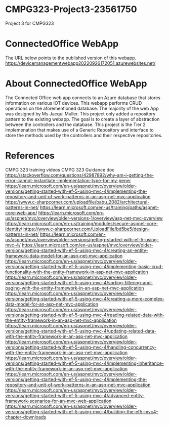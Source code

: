 # CMPG323-Project3-23561750
Project 3 for CMPG323

# ConnectedOffice WebApp
The URL below points to the published version of this webapp.
https://devicemanagementwebapp20220926172051.azurewebsites.net/

# About ConnectedOffice WebApp
The Connected Office web app connects to an Azure database that stores information on various IOT devices. This webapp performs CRUD operations on the aforementioned database.
The majority of the web App was designed by Ms Jacqui Muller.
This project only added a repository pattern to the existing webapp. The goal is to create a layer of abstraction between the controllers and the database. 
This project is the Tier 2 implemenation that makes use of a Generic Repository and interface to store the methods used by the controllers and their respective repositories. 


# References
CMPG 323 training videos
CMPG 323 Guidance doc
https://stackoverflow.com/questions/42987892/why-am-i-getting-the-error-cannot-instantiate-implementation-type-for-my-gener
https://learn.microsoft.com/en-us/aspnet/mvc/overview/older-versions/getting-started-with-ef-5-using-mvc-4/implementing-the-repository-and-unit-of-work-patterns-in-an-asp-net-mvc-application
https://www.c-sharpcorner.com/uploadfile/babu_2082/architectural-patterns-in-net/
https://learn.microsoft.com/en-us/training/paths/aspnet-core-web-app/
https://learn.microsoft.com/en-us/aspnet/mvc/overview/older-versions-1/overview/asp-net-mvc-overview
https://learn.microsoft.com/en-us/training/modules/secure-aspnet-core-identity/
https://www.c-sharpcorner.com/UploadFile/bd5be5/design-patterns-in-net/
https://learn.microsoft.com/en-us/aspnet/mvc/overview/older-versions/getting-started-with-ef-5-using-mvc-4/
https://learn.microsoft.com/en-us/aspnet/mvc/overview/older-versions/getting-started-with-ef-5-using-mvc-4/creating-an-entity-framework-data-model-for-an-asp-net-mvc-application
https://learn.microsoft.com/en-us/aspnet/mvc/overview/older-versions/getting-started-with-ef-5-using-mvc-4/implementing-basic-crud-functionality-with-the-entity-framework-in-asp-net-mvc-application
https://learn.microsoft.com/en-us/aspnet/mvc/overview/older-versions/getting-started-with-ef-5-using-mvc-4/sorting-filtering-and-paging-with-the-entity-framework-in-an-asp-net-mvc-application
https://learn.microsoft.com/en-us/aspnet/mvc/overview/older-versions/getting-started-with-ef-5-using-mvc-4/creating-a-more-complex-data-model-for-an-asp-net-mvc-application
https://learn.microsoft.com/en-us/aspnet/mvc/overview/older-versions/getting-started-with-ef-5-using-mvc-4/reading-related-data-with-the-entity-framework-in-an-asp-net-mvc-application
https://learn.microsoft.com/en-us/aspnet/mvc/overview/older-versions/getting-started-with-ef-5-using-mvc-4/updating-related-data-with-the-entity-framework-in-an-asp-net-mvc-application
https://learn.microsoft.com/en-us/aspnet/mvc/overview/older-versions/getting-started-with-ef-5-using-mvc-4/handling-concurrency-with-the-entity-framework-in-an-asp-net-mvc-application
https://learn.microsoft.com/en-us/aspnet/mvc/overview/older-versions/getting-started-with-ef-5-using-mvc-4/implementing-inheritance-with-the-entity-framework-in-an-asp-net-mvc-application
https://learn.microsoft.com/en-us/aspnet/mvc/overview/older-versions/getting-started-with-ef-5-using-mvc-4/implementing-the-repository-and-unit-of-work-patterns-in-an-asp-net-mvc-application
https://learn.microsoft.com/en-us/aspnet/mvc/overview/older-versions/getting-started-with-ef-5-using-mvc-4/advanced-entity-framework-scenarios-for-an-mvc-web-application
https://learn.microsoft.com/en-us/aspnet/mvc/overview/older-versions/getting-started-with-ef-5-using-mvc-4/building-the-ef5-mvc4-chapter-downloads
